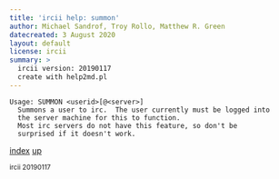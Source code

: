 ```yaml
---
title: 'ircii help: summon'
author: Michael Sandrof, Troy Rollo, Matthew R. Green
datecreated: 3 August 2020
layout: default
license: ircii
summary: >
  ircii version: 20190117
  create with help2md.pl
---
```

```
Usage: SUMMON <userid>[@<server>]
  Summons a user to irc.  The user currently must be logged into
  the server machine for this to function.
  Most irc servers do not have this feature, so don't be 
  surprised if it doesn't work.
```

[index](index.html)
[up](..)

<small> ircii 20190117 </small>
